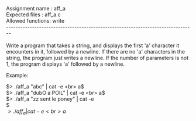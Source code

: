 Assignment name  : aff_a <br>
Expected files   : aff_a.c <br>
Allowed functions: write <br>
--------------------------------------------------------------------------------<br>
<br>
Write a program that takes a string, and displays the first 'a' character it
encounters in it, followed by a newline. If there are no 'a' characters in the
string, the program just writes a newline. If the number of parameters is not
1, the program displays 'a' followed by a newline.

Example:<br>

$> ./aff_a "abc" | cat -e <br>
a$<br>
$> ./aff_a "dubO a POIL" | cat -e <br>
a$ <br>
$> ./aff_a "zz sent le poney" | cat -e <br>
$ <br>
$> ./aff_a | cat -e <br>
a$<br>
